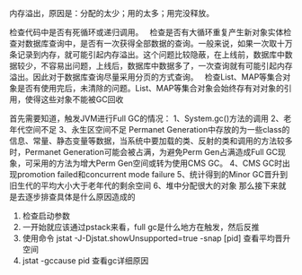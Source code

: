 内存溢出，原因是：分配的太少；用的太多；用完没释放。

检查代码中是否有死循环或递归调用。
  检查是否有大循环重复产生新对象实体检查对数据库查询中，是否有一次获得全部数据的查询。一般来说，如果一次取十万条记录到内存，就可能引起内存溢出。这个问题比较隐蔽，在上线前，数据库中数据较少，不容易出问题，上线后，数据库中数据多了，一次查询就有可能引起内存溢出。因此对于数据库查询尽量采用分页的方式查询。
  检查List、MAP等集合对象是否有使用完后，未清除的问题。List、MAP等集合对象会始终存有对对象的引用，使得这些对象不能被GC回收

首先需要知道，触发JVM进行Full GC的情况：
1、System.gc()方法的调用
2、老年代空间不足
3、永生区空间不足
Permanet Generation中存放的为一些class的信息、常量、静态变量等数据，当系统中要加载的类、反射的类和调用的方法较多时，Permanet Generation可能会被占满，为避免Perm Gen占满造成Full GC现象，可采用的方法为增大Perm Gen空间或转为使用CMS GC。
4、CMS GC时出现promotion failed和concurrent mode failure
5、统计得到的Minor GC晋升到旧生代的平均大小大于老年代的剩余空间
6、堆中分配很大的对象
那么接下来就是去逐步排查具体是什么原因造成的
1. 检查启动参数
1. 一开始就应该通过pstack来看，full gc是什么地方在触发，然后反推
1. 使用命令 jstat -J-Djstat.showUnsupported=true -snap [pid] 查看平均晋升空间
1. jstat -gccause pid 查看gc详细原因